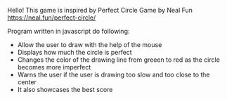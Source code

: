 Hello! This game is inspired by Perfect Circle Game by Neal Fun https://neal.fun/perfect-circle/


Program written in javascript do following:
* Allow the user to draw with the help of the mouse
* Displays how much the circle is perfect
* Changes the color of the drawing line from greeen to red as the circle becomes more imperfect
* Warns the user if the user is drawing too slow and too close to the center
* It also showcases the best score


